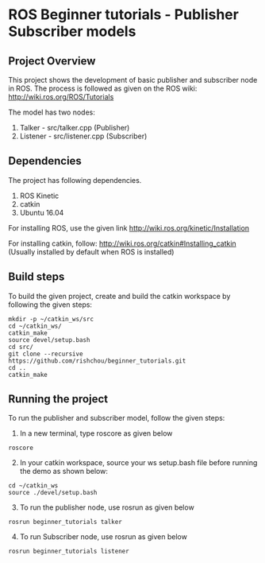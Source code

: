 # ROS Beginner tutorials - Publisher Subscriber models 


## Project Overview

This project shows the development of basic publisher and subscriber node in ROS. The process is followed as given on the ROS wiki: http://wiki.ros.org/ROS/Tutorials

The model has two nodes:
1. Talker - src/talker.cpp (Publisher)
2. Listener - src/listener.cpp (Subscriber)


## Dependencies
The project has following dependencies.

1. ROS Kinetic
2. catkin
3. Ubuntu 16.04 

For installing ROS, use the given link http://wiki.ros.org/kinetic/Installation

For installing catkin, follow: http://wiki.ros.org/catkin#Installing_catkin (Usually installed by default when ROS is installed)

## Build steps
 To build the given project, create and build the catkin workspace by following the given steps:
```
mkdir -p ~/catkin_ws/src
cd ~/catkin_ws/
catkin_make
source devel/setup.bash
cd src/
git clone --recursive https://github.com/rishchou/beginner_tutorials.git
cd ..
catkin_make
```

## Running the project

To run the publisher and subscriber model, follow the given steps:

1. In a new terminal, type roscore as given below
```
roscore
```

2. In your catkin workspace, source your ws setup.bash file before running the demo as shown below:
```
cd ~/catkin_ws
source ./devel/setup.bash 
```

3. To run the publisher node, use rosrun as given below
```
rosrun beginner_tutorials talker
```

4. To run Subscriber node, use rosrun as given below
```
rosrun beginner_tutorials listener
```

 
